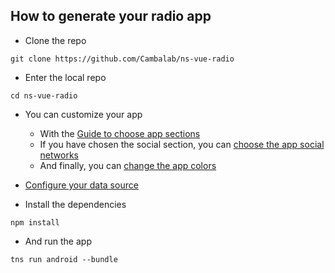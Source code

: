 ## How to generate your radio app

 * Clone the repo

`git clone https://github.com/Cambalab/ns-vue-radio`

* Enter the local repo

`cd ns-vue-radio`

* You can customize your app
  - With the [Guide to choose app sections](./Guide-to-choose-the-sections)
  - If you have chosen the social section, you can [choose the app social networks](./Guide-to-choose-app-social-networks)
  - And finally, you can [change the app colors](./Guide-to-change-app-colors)

* [Configure your data source](./Guide-to-configure-your-data-source)

* Install the dependencies

`npm install`

* And run the app

`tns run android --bundle`
